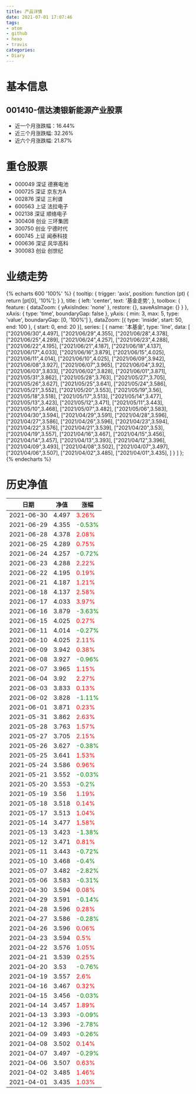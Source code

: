 ```yaml
---
title: 产品详情
date: 2021-07-01 17:07:46
tags:
- atom
- github
- hexo
- travis
categories:
- Diary
---
```


# 基本信息
## 001410-信达澳银新能源产业股票
- 近一个月涨跌幅：16.44%
- 近三个月涨跌幅: 32.26%
- 近六个月涨跌幅: 21.87%

# 重仓股票
- 000049 深证 德赛电池
- 000725 深证 京东方A
- 002876 深证 三利谱
- 600563 上证 法拉电子
- 002138 深证 顺络电子
- 300408 创业 三环集团
- 300750 创业 宁德时代
- 600745 上证 闻泰科技
- 000636 深证 风华高科
- 300083 创业 创世纪
# 业绩走势

{% echarts 600 '100%' %}
{
  tooltip: {
        trigger: 'axis',
        position: function (pt) {
            return [pt[0], '10%'];
        }
    },
    title: {
        left: 'center',
        text: '基金走势',
    },
    toolbox: {
        feature: {
            dataZoom: {
                yAxisIndex: 'none'
            },
            restore: {},
            saveAsImage: {}
        }
    },
    xAxis: {
        type: 'time',
        boundaryGap: false
    },
    yAxis: {
        min: 3,
        max: 5,
        type: 'value',
        boundaryGap: [0, '100%']
    },
    dataZoom: [{
        type: 'inside',
        start: 50,
        end: 100
    }, {
        start: 0,
        end: 20
    }],
    series: [
        {
            name: '本基金',
            type: 'line',
            data: [
["2021/06/30",4.497],
["2021/06/29",4.355],
["2021/06/28",4.378],
["2021/06/25",4.289],
["2021/06/24",4.257],
["2021/06/23",4.288],
["2021/06/22",4.195],
["2021/06/21",4.187],
["2021/06/18",4.137],
["2021/06/17",4.033],
["2021/06/16",3.879],
["2021/06/15",4.025],
["2021/06/11",4.014],
["2021/06/10",4.025],
["2021/06/09",3.942],
["2021/06/08",3.927],
["2021/06/07",3.965],
["2021/06/04",3.92],
["2021/06/03",3.833],
["2021/06/02",3.828],
["2021/06/01",3.871],
["2021/05/31",3.862],
["2021/05/28",3.763],
["2021/05/27",3.705],
["2021/05/26",3.627],
["2021/05/25",3.641],
["2021/05/24",3.586],
["2021/05/21",3.552],
["2021/05/20",3.553],
["2021/05/19",3.56],
["2021/05/18",3.518],
["2021/05/17",3.513],
["2021/05/14",3.477],
["2021/05/13",3.423],
["2021/05/12",3.471],
["2021/05/11",3.443],
["2021/05/10",3.468],
["2021/05/07",3.482],
["2021/05/06",3.583],
["2021/04/30",3.594],
["2021/04/29",3.591],
["2021/04/28",3.596],
["2021/04/27",3.586],
["2021/04/26",3.596],
["2021/04/23",3.594],
["2021/04/22",3.576],
["2021/04/21",3.539],
["2021/04/20",3.53],
["2021/04/19",3.557],
["2021/04/16",3.467],
["2021/04/15",3.456],
["2021/04/14",3.457],
["2021/04/13",3.393],
["2021/04/12",3.396],
["2021/04/09",3.493],
["2021/04/08",3.502],
["2021/04/07",3.497],
["2021/04/06",3.507],
["2021/04/02",3.485],
["2021/04/01",3.435],
]
        }
    ]
};
{% endecharts %}

# 历史净值

| 日期 | 净值 | 涨幅 |
| --- | --- | --- |
|2021-06-30|4.497|<font color=red>3.26%</font>|
|2021-06-29|4.355|<font color=green>-0.53%</font>|
|2021-06-28|4.378|<font color=red>2.08%</font>|
|2021-06-25|4.289|<font color=red>0.75%</font>|
|2021-06-24|4.257|<font color=green>-0.72%</font>|
|2021-06-23|4.288|<font color=red>2.22%</font>|
|2021-06-22|4.195|<font color=red>0.19%</font>|
|2021-06-21|4.187|<font color=red>1.21%</font>|
|2021-06-18|4.137|<font color=red>2.58%</font>|
|2021-06-17|4.033|<font color=red>3.97%</font>|
|2021-06-16|3.879|<font color=green>-3.63%</font>|
|2021-06-15|4.025|<font color=red>0.27%</font>|
|2021-06-11|4.014|<font color=green>-0.27%</font>|
|2021-06-10|4.025|<font color=red>2.11%</font>|
|2021-06-09|3.942|<font color=red>0.38%</font>|
|2021-06-08|3.927|<font color=green>-0.96%</font>|
|2021-06-07|3.965|<font color=red>1.15%</font>|
|2021-06-04|3.92|<font color=red>2.27%</font>|
|2021-06-03|3.833|<font color=red>0.13%</font>|
|2021-06-02|3.828|<font color=green>-1.11%</font>|
|2021-06-01|3.871|<font color=red>0.23%</font>|
|2021-05-31|3.862|<font color=red>2.63%</font>|
|2021-05-28|3.763|<font color=red>1.57%</font>|
|2021-05-27|3.705|<font color=red>2.15%</font>|
|2021-05-26|3.627|<font color=green>-0.38%</font>|
|2021-05-25|3.641|<font color=red>1.53%</font>|
|2021-05-24|3.586|<font color=red>0.96%</font>|
|2021-05-21|3.552|<font color=green>-0.03%</font>|
|2021-05-20|3.553|<font color=green>-0.2%</font>|
|2021-05-19|3.56|<font color=red>1.19%</font>|
|2021-05-18|3.518|<font color=red>0.14%</font>|
|2021-05-17|3.513|<font color=red>1.04%</font>|
|2021-05-14|3.477|<font color=red>1.58%</font>|
|2021-05-13|3.423|<font color=green>-1.38%</font>|
|2021-05-12|3.471|<font color=red>0.81%</font>|
|2021-05-11|3.443|<font color=green>-0.72%</font>|
|2021-05-10|3.468|<font color=green>-0.4%</font>|
|2021-05-07|3.482|<font color=green>-2.82%</font>|
|2021-05-06|3.583|<font color=green>-0.31%</font>|
|2021-04-30|3.594|<font color=red>0.08%</font>|
|2021-04-29|3.591|<font color=green>-0.14%</font>|
|2021-04-28|3.596|<font color=red>0.28%</font>|
|2021-04-27|3.586|<font color=green>-0.28%</font>|
|2021-04-26|3.596|<font color=red>0.06%</font>|
|2021-04-23|3.594|<font color=red>0.5%</font>|
|2021-04-22|3.576|<font color=red>1.05%</font>|
|2021-04-21|3.539|<font color=red>0.25%</font>|
|2021-04-20|3.53|<font color=green>-0.76%</font>|
|2021-04-19|3.557|<font color=red>2.6%</font>|
|2021-04-16|3.467|<font color=red>0.32%</font>|
|2021-04-15|3.456|<font color=green>-0.03%</font>|
|2021-04-14|3.457|<font color=red>1.89%</font>|
|2021-04-13|3.393|<font color=green>-0.09%</font>|
|2021-04-12|3.396|<font color=green>-2.78%</font>|
|2021-04-09|3.493|<font color=green>-0.26%</font>|
|2021-04-08|3.502|<font color=red>0.14%</font>|
|2021-04-07|3.497|<font color=green>-0.29%</font>|
|2021-04-06|3.507|<font color=red>0.63%</font>|
|2021-04-02|3.485|<font color=red>1.46%</font>|
|2021-04-01|3.435|<font color=red>1.03%</font>|
